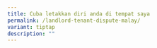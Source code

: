 ```yaml
---
title: Cuba letakkan diri anda di tempat saya
permalink: /landlord-tenant-dispute-malay/
variant: tiptap
description: ""
---
```

